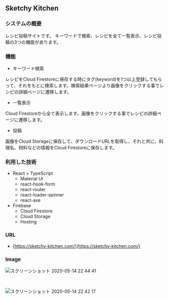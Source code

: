## Sketchy Kitchen


### システムの概要
レシピ投稿サイトです。
キーワードで検索、レシピを全て一覧表示、レシピ投稿の3つの機能があります。

### 機能
- キーワード検索

レシピをCloud Firestoreに保存する時にタグ(keyword)を1つ以上登録してもらって、それをもとに検索します。検索結果ページより画像をクリックする事でレシピの詳細ページに遷移します。

- 一覧表示

Cloud Firestoreから全て表示します。画像をクリックする事でレシピの詳細ページに遷移します。

- 投稿

画像をCloud Storageに保存して、ダウンロードURLを取得し、それと共に、料理名、材料などの情報をCloud Firestoreに保存します。


### 利用した技術
- React + TypeScript
    - Material UI
    - react-hook-form
    - react-router
    - react-loader-spinner
    - react-axe
- Firebase
    - Cloud Firestore
    - Cloud Storage
    - Hosting


### URL
- [https://sketchy-kitchen.com/](https://sketchy-kitchen.com/)


### Image
![スクリーンショット 2020-05-14 22 44 41](https://user-images.githubusercontent.com/45593212/81942066-9cb82100-9634-11ea-89f9-575432f12d6a.png)

<br />

![スクリーンショット 2020-05-14 22 42 17](https://user-images.githubusercontent.com/45593212/81942115-aa6da680-9634-11ea-8d75-d3933a1fb519.png)
